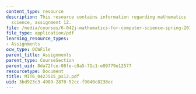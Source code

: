 ```yaml
---
content_type: resource
description: This resource contains information regarding mathematics for computer
  science, assignment 12.
file: /media/courses/6-042j-mathematics-for-computer-science-spring-2015/3bd923c34989287052ccf9040c8238ec_MIT6_042JS15_ps12.pdf
file_type: application/pdf
learning_resource_types:
- Assignments
ocw_type: OCWFile
parent_title: Assignments
parent_type: CourseSection
parent_uid: 8da72fce-08fe-c8a5-71c1-e09779e12577
resourcetype: Document
title: MIT6_042JS15_ps12.pdf
uid: 3bd923c3-4989-2870-52cc-f9040c8238ec
---
```

